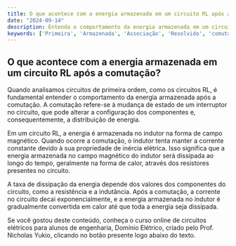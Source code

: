 ```yaml
---
title: O que acontece com a energia armazenada em um circuito RL após a comutação?
date: "2024-09-14"
description: Entenda o comportamento da energia armazenada em um circuito RL após a comutação.
keywords: ['Primeira', 'Armazenada', 'Associação', 'Resolvido', 'comutação', 'RL', 'Energia']
---
```


## O que acontece com a energia armazenada em um circuito RL após a comutação?

Quando analisamos circuitos de primeira ordem, como os circuitos RL, é fundamental entender o comportamento da energia armazenada após a comutação. A comutação refere-se à mudança de estado de um interruptor no circuito, que pode alterar a configuração dos componentes e, consequentemente, a distribuição de energia.

Em um circuito RL, a energia é armazenada no indutor na forma de campo magnético. Quando ocorre a comutação, o indutor tenta manter a corrente constante devido à sua propriedade de inércia elétrica. Isso significa que a energia armazenada no campo magnético do indutor será dissipada ao longo do tempo, geralmente na forma de calor, através dos resistores presentes no circuito.

A taxa de dissipação da energia depende dos valores dos componentes do circuito, como a resistência e a indutância. Após a comutação, a corrente no circuito decai exponencialmente, e a energia armazenada no indutor é gradualmente convertida em calor até que toda a energia seja dissipada.

Se você gostou deste conteúdo, conheça o curso online de circuitos elétricos para alunos de engenharia, Domínio Elétrico, criado pelo Prof. Nicholas Yukio, clicando no botão presente logo abaixo do texto.